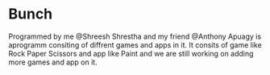 # Bunch
Programmed by me @Shreesh Shrestha and my friend @Anthony Apuagy is aprogramm consiting of diffrent games and apps in it. 
It consits of game like Rock Paper Scissors and app like Paint and we are still working on adding more games and app on it. 
